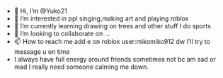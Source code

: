 - 👋 Hi, I’m @Yuko21
- 👀 I’m interested in ppl singing,making art and playing roblox
- 🌱 I’m currently learning drawing on trees and other stuff I do sports
- 💞️ I’m looking to collaborate on ...
- 📫 How to reach me add e on roblox user:mikomiko912  dw I'll try to message  u on time 
- I always have full energy around friends sometimes not bc am sad or mad I really need someone calming me down. 
<!---
Yuko21/Yuko21 is a ✨ special ✨ repository because its `README.md` (this file) appears on your GitHub profile.
You can click the Preview link to take a look at your changes.
looking for friends to enjoy life ✨️ can't leave them behind..
am addicted  to food most! Japanese  food ✨️✨️
am also addicted  to singing 😇
